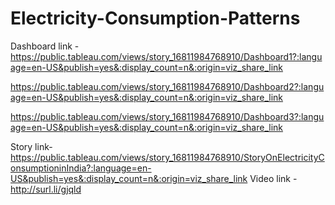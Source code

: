 # Electricity-Consumption-Patterns
Dashboard link - https://public.tableau.com/views/story_16811984768910/Dashboard1?:language=en-US&publish=yes&:display_count=n&:origin=viz_share_link

https://public.tableau.com/views/story_16811984768910/Dashboard2?:language=en-US&publish=yes&:display_count=n&:origin=viz_share_link

https://public.tableau.com/views/story_16811984768910/Dashboard3?:language=en-US&publish=yes&:display_count=n&:origin=viz_share_link

Story link- https://public.tableau.com/views/story_16811984768910/StoryOnElectricityConsumptioninIndia?:language=en-US&publish=yes&:display_count=n&:origin=viz_share_link
Video link - http://surl.li/gjqld
